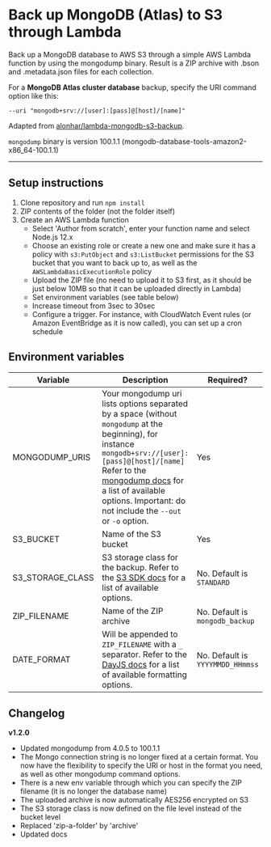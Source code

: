 # Back up MongoDB (Atlas) to S3 through Lambda

Back up a MongoDB database to AWS S3 through a simple AWS Lambda function by using the mongodump binary.
Result is a ZIP archive with .bson and .metadata.json files for each collection.

For a **MongoDB Atlas cluster database** backup, specify the URI command option like this:

`--uri "mongodb+srv://[user]:[pass]@[host]/[name]"`

Adapted from [alonhar/lambda-mongodb-s3-backup](https://github.com/alonhar/lambda-mongodb-s3-backup).

`mongodump` binary is version 100.1.1 (mongodb-database-tools-amazon2-x86_64-100.1.1)

___

## Setup instructions

1. Clone repository and run `npm install`
2. ZIP contents of the folder (not the folder itself)
3. Create an AWS Lambda function
   - Select 'Author from scratch', enter your function name and select Node.js 12.x
   - Choose an existing role or create a new one and make sure it has a policy with `s3:PutObject` and `s3:ListBucket` permissions for the S3 bucket that you want to back up to, as well as the `AWSLambdaBasicExecutionRole` policy
   - Upload the ZIP file (no need to upload it to S3 first, as it should be just below 10MB so that it can be uploaded directly in Lambda)
   - Set environment variables (see table below)
   - Increase timeout from 3sec to 30sec
   - Configure a trigger. For instance, with CloudWatch Event rules (or Amazon EventBridge as it is now called), you can set up a cron schedule

## Environment variables

| Variable | Description | Required? |
| --- | --- | --- |
| MONGODUMP_URIS | Your mongodump uri lists options separated by a space (without `mongodump` at the beginning), for instance `mongodb+srv://[user]:[pass]@[host]/[name]` Refer to the [mongodump docs](https://docs.mongodb.com/database-tools/mongodump/) for a list of available options. Important: do not include the `--out` or `-o` option. | Yes |
| S3_BUCKET | Name of the S3 bucket | Yes |
| S3_STORAGE_CLASS | S3 storage class for the backup. Refer to the [S3 SDK docs](https://docs.aws.amazon.com/AWSJavaScriptSDK/latest/AWS/S3.html) for a list of available options. | No. Default is `STANDARD` |
| ZIP_FILENAME | Name of the ZIP archive | No. Default is `mongodb_backup` |
| DATE_FORMAT | Will be appended to `ZIP_FILENAME` with a `_` separator. Refer to the [DayJS docs](https://day.js.org/docs/en/display/format) for a list of available formatting options. | No. Default is `YYYYMMDD_HHmmss` |

## Changelog

**v1.2.0**

- Updated mongodump from 4.0.5 to 100.1.1
- The Mongo connection string is no longer fixed at a certain format. You now have the flexibility to specify the URI or host in the format you need, as well as other mongodump command options.
- There is a new env variable through which you can specify the ZIP filename (it is no longer the database name)
- The uploaded archive is now automatically AES256 encrypted on S3
- The S3 storage class is now defined on the file level instead of the bucket level
- Replaced 'zip-a-folder' by 'archive'
- Updated docs
